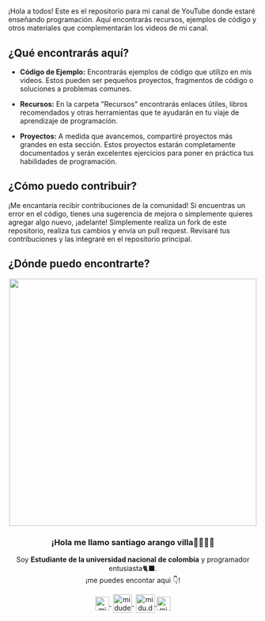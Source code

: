 # 
¡Hola a todos! Este es el repositorio para mi canal de YouTube donde estaré enseñando programación. Aquí encontrarás recursos, ejemplos de código y otros materiales que complementarán los videos de mi canal.

## ¿Qué encontrarás aquí?

- **Código de Ejemplo:** Encontrarás ejemplos de código que utilizo en mis videos. Estos pueden ser pequeños proyectos, fragmentos de código o soluciones a problemas comunes.

- **Recursos:** En la carpeta "Recursos" encontrarás enlaces útiles, libros recomendados y otras herramientas que te ayudarán en tu viaje de aprendizaje de programación.

- **Proyectos:** A medida que avancemos, compartiré proyectos más grandes en esta sección. Estos proyectos estarán completamente documentados y serán excelentes ejercicios para poner en práctica tus habilidades de programación.

## ¿Cómo puedo contribuir?

¡Me encantaría recibir contribuciones de la comunidad! Si encuentras un error en el código, tienes una sugerencia de mejora o simplemente quieres agregar algo nuevo, ¡adelante! Simplemente realiza un fork de este repositorio, realiza tus cambios y envía un pull request. Revisaré tus contribuciones y las integraré en el repositorio principal.

## ¿Dónde puedo encontrarte?
<p align="center" width="300">
   <img align="center" width="500" src="https://user-images.githubusercontent.com/49077085/188249249-e99d96af-a9d9-45d9-b331-afe871b13153.png" />
   <h3 align="center">¡Hola me llamo santiago arango villa🐈‍👨🏻‍💻</h3>
</p>

<p align="center">Soy <strong>Estudiante de la universidad nacional de colombia</strong> y programador entusiasta🐈‍⬛.<br />¡me puedes encontar aqui 👇!</p>
<p align="center">
   <a href="https://www.linkedin.com/in/santiago-arango-villa-a9297a227/" target="blank" style='margin-right:4px'>
    <img align="center" src="https://user-images.githubusercontent.com/49077085/188248117-f2bdf648-a274-4eff-babb-967f3576d6f8.svg" alt="midudev" height="28px" width="28px" />
  </a>
   <a href="https://www.youtube.com/channel/UCouJY6fX7ShdDONeN3thUUA" target="blank" style='margin-right:4px'>
    <img align="center" src="https://user-images.githubusercontent.com/49077085/188248348-624b06d3-d787-4223-8ca1-85edffe4bf04.svg" alt="midudev" height="38px" width="38px" />
  </a>
  <a href="https://www.instagram.com/streaker_a/" target="blank">
    <img align="center" src="https://user-images.githubusercontent.com/49077085/188248313-c2090cae-c409-43ce-8356-5d1f0f13fa53.svg" alt="midu.dev" height="38px" width="38px" />
  </a>
  <a href="https://twitter.com/santiag52487362" target="blank">
    <img align="center" src="https://user-images.githubusercontent.com/49077085/188248390-3181255d-d4fc-4a3a-b1a1-e26a2218333f.svg" alt="midudev" height="28px" width="28px" />
  </a>
</p>
